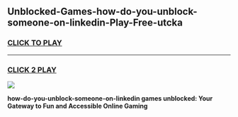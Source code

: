
## Unblocked-Games-how-do-you-unblock-someone-on-linkedin-Play-Free-utcka
<h3>
<a href="https://premium76.site?title=how-do-you-unblock-someone-on-linkedin&ref=20M">CLICK TO PLAY</a></h3>
<hr>

<h3>
<a href="https://premium76.site?title=how-do-you-unblock-someone-on-linkedin&ref=20M">CLICK 2 PLAY</a>
  
</h3>

<a href="https://premium76.site?title=how-do-you-unblock-someone-on-linkedin&ref=19M"><img src="https://clearcache.store/games.png"></a>


**how-do-you-unblock-someone-on-linkedin games unblocked: Your Gateway to Fun and Accessible Online Gaming**

